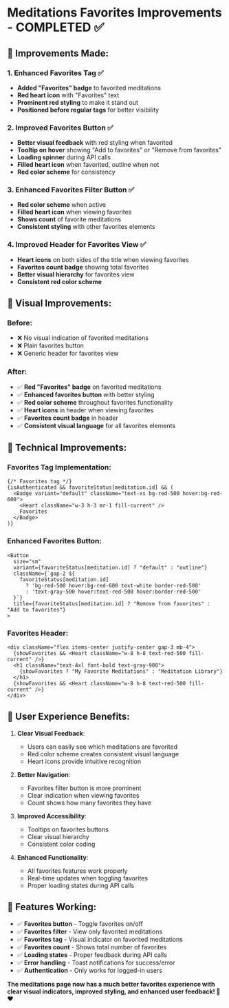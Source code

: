 # Meditations Favorites Improvements - COMPLETED ✅

## 🎯 **Improvements Made:**

### **1. Enhanced Favorites Tag** ✅
- **Added "Favorites" badge** to favorited meditations
- **Red heart icon** with "Favorites" text
- **Prominent red styling** to make it stand out
- **Positioned before regular tags** for better visibility

### **2. Improved Favorites Button** ✅
- **Better visual feedback** with red styling when favorited
- **Tooltip on hover** showing "Add to favorites" or "Remove from favorites"
- **Loading spinner** during API calls
- **Filled heart icon** when favorited, outline when not
- **Red color scheme** for consistency

### **3. Enhanced Favorites Filter Button** ✅
- **Red color scheme** when active
- **Filled heart icon** when viewing favorites
- **Shows count** of favorite meditations
- **Consistent styling** with other favorites elements

### **4. Improved Header for Favorites View** ✅
- **Heart icons** on both sides of the title when viewing favorites
- **Favorites count badge** showing total favorites
- **Better visual hierarchy** for favorites view
- **Consistent red color scheme**

## 🎨 **Visual Improvements:**

### **Before:**
- ❌ No visual indication of favorited meditations
- ❌ Plain favorites button
- ❌ Generic header for favorites view

### **After:**
- ✅ **Red "Favorites" badge** on favorited meditations
- ✅ **Enhanced favorites button** with better styling
- ✅ **Red color scheme** throughout favorites functionality
- ✅ **Heart icons** in header when viewing favorites
- ✅ **Favorites count badge** in header
- ✅ **Consistent visual language** for all favorites elements

## 🔧 **Technical Improvements:**

### **Favorites Tag Implementation:**
```tsx
{/* Favorites tag */}
{isAuthenticated && favoriteStatus[meditation.id] && (
  <Badge variant="default" className="text-xs bg-red-500 hover:bg-red-600">
    <Heart className="w-3 h-3 mr-1 fill-current" />
    Favorites
  </Badge>
)}
```

### **Enhanced Favorites Button:**
```tsx
<Button
  size="sm"
  variant={favoriteStatus[meditation.id] ? "default" : "outline"}
  className={`gap-2 ${
    favoriteStatus[meditation.id] 
      ? 'bg-red-500 hover:bg-red-600 text-white border-red-500' 
      : 'text-gray-500 hover:text-red-500 hover:border-red-500'
  }`}
  title={favoriteStatus[meditation.id] ? "Remove from favorites" : "Add to favorites"}
>
```

### **Favorites Header:**
```tsx
<div className="flex items-center justify-center gap-3 mb-4">
  {showFavorites && <Heart className="w-8 h-8 text-red-500 fill-current" />}
  <h1 className="text-4xl font-bold text-gray-900">
    {showFavorites ? "My Favorite Meditations" : "Meditation Library"}
  </h1>
  {showFavorites && <Heart className="w-8 h-8 text-red-500 fill-current" />}
</div>
```

## 🎯 **User Experience Benefits:**

1. **Clear Visual Feedback**:
   - Users can easily see which meditations are favorited
   - Red color scheme creates consistent visual language
   - Heart icons provide intuitive recognition

2. **Better Navigation**:
   - Favorites filter button is more prominent
   - Clear indication when viewing favorites
   - Count shows how many favorites they have

3. **Improved Accessibility**:
   - Tooltips on favorites buttons
   - Clear visual hierarchy
   - Consistent color coding

4. **Enhanced Functionality**:
   - All favorites features work properly
   - Real-time updates when toggling favorites
   - Proper loading states during API calls

## 🚀 **Features Working:**

- ✅ **Favorites button** - Toggle favorites on/off
- ✅ **Favorites filter** - View only favorited meditations
- ✅ **Favorites tag** - Visual indicator on favorited meditations
- ✅ **Favorites count** - Shows total number of favorites
- ✅ **Loading states** - Proper feedback during API calls
- ✅ **Error handling** - Toast notifications for success/error
- ✅ **Authentication** - Only works for logged-in users

**The meditations page now has a much better favorites experience with clear visual indicators, improved styling, and enhanced user feedback! 🎉❤️**

